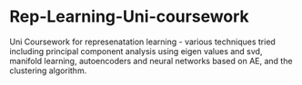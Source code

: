 # Rep-Learning-Uni-coursework
Uni Coursework for represenatation learning - various techniques tried including principal component analysis using eigen values and svd, manifold learning, autoencoders and neural networks based on AE, and the clustering algorithm.
